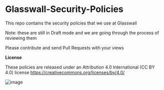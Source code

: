 # Glasswall-Security-Policies

This repo contains the security policies that we use at Glasswall

Note: these are still in Draft mode and we are going through the process of reviewing them

Please contribute and send Pull Requests with your views

**License**

These policies are released under an Attribution 4.0 International (CC BY 4.0) license  https://creativecommons.org/licenses/by/4.0/

![image](https://user-images.githubusercontent.com/656739/72059596-390a9980-32ca-11ea-8094-2a24ee3cc610.png)
